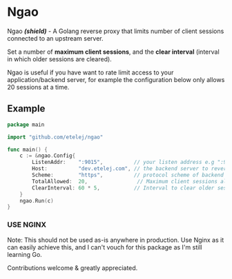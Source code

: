# Ngao 

Ngao **_(shield)_** - A Golang reverse proxy that limits number of client sessions connected to an upstream server.

Set a number of __maximum client sessions__, and the __clear interval__ (interval in which older sessions are cleared).

Ngao is useful if you have want to rate limit access to your application/backend server, for example the configuration below only allows 20 sessions at a time.

## Example

```go
package main

import "github.com/etelej/ngao"

func main() {
	c := &ngao.Config{
		ListenAddr:    ":9015",          // your listen address e.g ":9010"
		Host:          "dev.etelej.com", // the backend server to reverseproxy
		Scheme:        "https",          // protocol scheme of backend host e.g. https, http
		TotalAllowed:  20,                // Maximum client sessions allowed
		ClearInterval: 60 * 5,           // Interval to clear older sessions (secs)
	}
	ngao.Run(c)
}
```


### USE NGINX
Note: This should not be used as-is anywhere in production. Use Nginx as it can easily achieve this, and I can't vouch for this package as I'm still learning Go.



Contributions welcome & greatly appreciated.